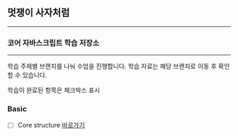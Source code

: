 ## 멋쟁이 사자처럼

---

### 코어 자바스크립트 학습 저장소

---

학습 주제별 브랜치를 나눠 수업을 진행합니다.
학습 자료는 해당 브랜치로 이동 후 확인할 수 있습니다.

학습이 완료된 항목은 체크박스 표시

### Basic

- [ ] Core structure [바로가기](https://www.naver.com)
